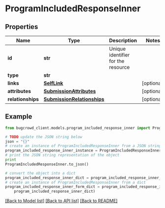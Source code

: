# ProgramIncludedResponseInner


## Properties

Name | Type | Description | Notes
------------ | ------------- | ------------- | -------------
**id** | **str** | Unique identifier for the resource | 
**type** | **str** |  | 
**links** | [**SelfLink**](SelfLink.md) |  | [optional] 
**attributes** | [**SubmissionAttributes**](SubmissionAttributes.md) |  | [optional] 
**relationships** | [**SubmissionRelationships**](SubmissionRelationships.md) |  | [optional] 

## Example

```python
from bugcrowd_client.models.program_included_response_inner import ProgramIncludedResponseInner

# TODO update the JSON string below
json = "{}"
# create an instance of ProgramIncludedResponseInner from a JSON string
program_included_response_inner_instance = ProgramIncludedResponseInner.from_json(json)
# print the JSON string representation of the object
print
ProgramIncludedResponseInner.to_json()

# convert the object into a dict
program_included_response_inner_dict = program_included_response_inner_instance.to_dict()
# create an instance of ProgramIncludedResponseInner from a dict
program_included_response_inner_form_dict = program_included_response_inner.from_dict(
    program_included_response_inner_dict)
```
[[Back to Model list]](../README.md#documentation-for-models) [[Back to API list]](../README.md#documentation-for-api-endpoints) [[Back to README]](../README.md)


